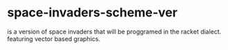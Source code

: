 # space-invaders-scheme-ver
is a version of space invaders
that will be proggramed in the racket dialect.
featuring vector based graphics.
